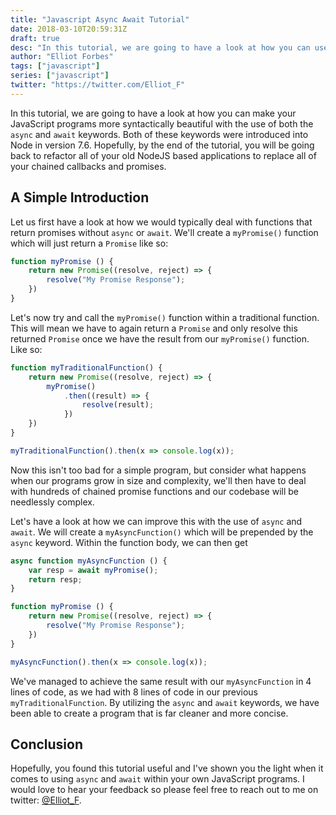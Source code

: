 ```yaml
---
title: "Javascript Async Await Tutorial"
date: 2018-03-10T20:59:31Z
draft: true
desc: "In this tutorial, we are going to have a look at how you can use async/await within your JavaScript applications."
author: "Elliot Forbes"
tags: ["javascript"]
series: ["javascript"]
twitter: "https://twitter.com/Elliot_F"
---
```


In this tutorial, we are going to have a look at how you can make your JavaScript programs more syntactically beautiful with the use of both the `async` and `await` keywords. Both of these keywords were introduced into Node in version 7.6. Hopefully, by the end of the tutorial, you will be going back to refactor all of your old NodeJS based applications to replace all of your chained callbacks and promises.

## A Simple Introduction

Let us first have a look at how we would typically deal with functions that return promises without `async` or `await`. We'll create a `myPromise()` function which will just return a `Promise` like so:

```js
function myPromise () {
    return new Promise((resolve, reject) => {
        resolve("My Promise Response");
    })
}
```

Let's now try and call the `myPromise()` function within a traditional function. This will mean we have to again return a `Promise` and only resolve this returned `Promise` once we have the result from our `myPromise()` function. Like so:

```js
function myTraditionalFunction() {
    return new Promise((resolve, reject) => {
        myPromise()
            .then((result) => {
                resolve(result);
            })
    })
}

myTraditionalFunction().then(x => console.log(x));
```

Now this isn't too bad for a simple program, but consider what happens when our programs grow in size and complexity, we'll then have to deal with hundreds of chained promise functions and our codebase will be needlessly complex.

Let's have a look at how we can improve this with the use of `async` and `await`. We will create a `myAsyncFunction()` which will be prepended by the `async` keyword. Within the function body, we can then get 

```js
async function myAsyncFunction () {
    var resp = await myPromise();
    return resp;
}

function myPromise () {
    return new Promise((resolve, reject) => {
        resolve("My Promise Response");
    })
}

myAsyncFunction().then(x => console.log(x));
```

We've managed to achieve the same result with our `myAsyncFunction` in 4 lines of code, as we had with 8 lines of code in our previous `myTraditionalFunction`. By utilizing the `async` and `await` keywords, we have been able to create a program that is far cleaner and more concise. 

<!-- ## Improvements to Error Handling

Using both `async` and `await` reduces the number of `.catch()` calls we have to make in order to catch any errors.   -->

## Conclusion

Hopefully, you found this tutorial useful and I've shown you the light when it comes to using `async` and `await` within your own JavaScript programs. I would love to hear your feedback so please feel free to reach out to me on twitter: [@Elliot_F](https://twitter.com/elliot_f).
